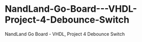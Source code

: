# NandLand-Go-Board---VHDL-Project-4-Debounce-Switch
NandLand Go Board - VHDL, Project 4 Debounce Switch
